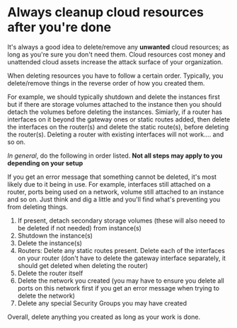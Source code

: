 # Always cleanup cloud resources after you're done

It's always a good idea to delete/remove any **unwanted** cloud resources; as long as you're sure you don't need them. Cloud resources cost money and unattended cloud assets increase the attack surface of your organization.

When deleting resources you have to follow a certain order. Typically, you delete/remove things in the reverse order of how you created them.

For example, we should typically shutdown and delete the instances first but if there are storage volumes attached to the instance then you should detach the volumes before deleting the instances. Simiarly, if a router has interfaces on it beyond the gateway ones or static routes added, then delete the interfaces on the router(s) and delete the static route(s), before deleting the router(s). Deleting a router with existing interfaces will not work.... and so on.

*In general*, do the following in order listed. **Not all steps may apply to you depending on your setup**

If you get an error message that something cannot be deleted, it's most likely due to it being in use. For example, interfaces still attached on a router, ports being used on a network, volume still attached to an instance and so on. Just think and dig a little and you'll find what's preventing you from deleting things.

1. If present, detach secondary storage volumes (these will also neeed to be deleted if not needed) from instance(s)
2. Shutdown the instance(s)
3. Delete the instance(s)
4. Routers: Delete any static routes present. Delete each of the interfaces on your router (don't have to delete the gateway interface separately, it should get deleted when deleting the router)
5. Delete the router itself
6. Delete the network you created (you may have to ensure you delete all ports on this network first if you get an error message when trying to delete the network)
7. Delete any special Security Groups you may have created

Overall, delete anything you created as long as your work is done.
